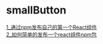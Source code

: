 # smallButton
[1_通过npm发布自己的第一个React组件](https://segmentfault.com/a/1190000012715027)          
[2_如何简单的发布一个react组件npm包](https://www.cnblogs.com/luguiqing/p/11677600.html)